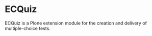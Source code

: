 ECQuiz
======

ECQuiz is a Plone extension module for the creation and delivery of multiple-choice tests.

